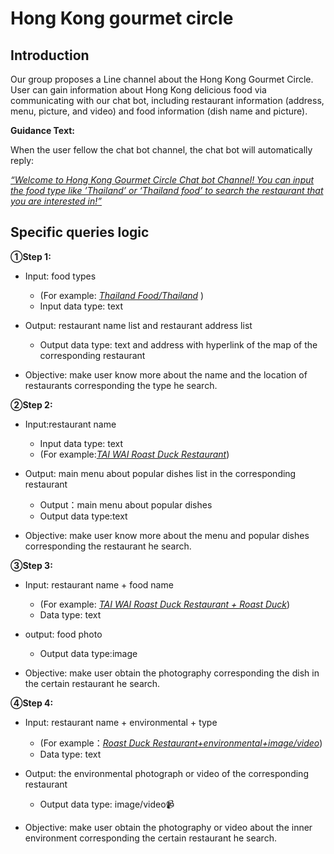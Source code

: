 # Hong Kong gourmet circle

## Introduction

Our group proposes a Line channel about the Hong Kong Gourmet Circle. User can gain information about Hong Kong delicious food via communicating with our chat bot, including restaurant information (address, menu, picture, and video) and food information (dish name and picture).

**Guidance Text:**

When the user fellow the chat bot channel, the chat bot will automatically reply:

*<u>“Welcome to Hong Kong Gourmet Circle Chat bot Channel! You can input the food type like ’Thailand’ or ‘Thailand food’ to search the restaurant that you are interested in!”</u>*



## Specific queries logic

**①Step 1:**

+ Input: food types
  + (For example: *<u>Thailand Food/Thailand</u>* ) 
  + Input data type: text

+ Output: restaurant name list and restaurant address list
  + Output data type: text and address with hyperlink of the map of the corresponding restaurant
+ Objective: make user know more about the name and the location of restaurants corresponding the type he search.

**②Step 2:**

+ Input:restaurant name 
  + Input data type:  text
  + (For example:<u>*TAI WAI Roast Duck Restaurant*</u>)

+ Output: main menu about popular dishes list in the corresponding restaurant
  + Output：main menu about popular dishes
  + Output data type:text
+ Objective: make user know more about the menu and popular dishes corresponding the restaurant he search.

**③Step 3:**

+ Input: restaurant name + food name 
  + (For example: <u>*TAI WAI Roast Duck Restaurant + Roast Duck*</u>)
  + Data type: text

+ output: food photo
  + Output data type:image
+ Objective: make user obtain the photography corresponding the dish in the certain restaurant he search.

**④Step 4:**

+ Input: restaurant name + environmental + type
  + (For example：<u>*Roast Duck Restaurant+environmental+image/video*</u>)
  + Data type: text 

+ Output: the environmental photograph or video of the corresponding restaurant
  + Output data type: image/video:video_camera:
+ Objective: make user obtain the photography or video about the inner environment corresponding the certain restaurant he search.